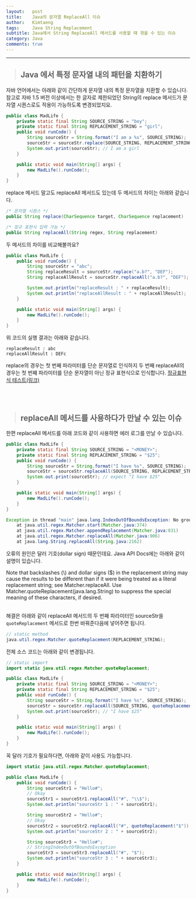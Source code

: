 ```yaml
---
layout:   post
title:    Java의 문자열 ReplaceAll 이슈
author:   Kimtaeng
tags: 	  Java String Replacement
subtitle: Java에서 String ReplaceAll 메서드를 사용할 때 겪을 수 있는 이슈
category: Java
comments: true
---
```


<hr/>

> ## Java 에서 특정 문자열 내의 패턴을 치환하기

자바 언어에서는 아래와 같이 간단하게 문자열 내의 특정 문자열을 치환할 수 있습니다.
참고로 자바 1.5 버전 이상에서는 한 글자로 제한되었던 String의 replace 메서드가
문자열 시퀀스로도 적용이 가능하도록 변경되었지요.

```java
public class MadLife {
    private static final String SOURCE_STRING = "boy";
    private static final String REPLACEMENT_STRING = "girl";
    public void runCode() {
        String sourceStr = String.format("I am a %s", SOURCE_STRING);
        sourceStr = sourceStr.replace(SOURCE_STRING, REPLACEMENT_STRING);
        System.out.print(sourceStr); // I am a girl
    }

    public static void main(String[] args) {
        new MadLife().runCode();
    }
}
```

replace 메서드 말고도 replaceAll 메서드도 있는데 두 메서드의 차이는 아래와 같습니다.
```java
/* 문자열 시퀀스 */
public String replace(CharSequence target, CharSequence replacement)

/* 정규 표현식 입력 가능 */
public String replaceAll(String regex, String replacement) 
```

두 메서드의 차이를 비교해볼까요?
```java
public class MadLife {
    public void runCode() {
        String sourceStr = "abc";
        String replaceResult = sourceStr.replace("a.b?", "DEF");
        String replaceAllResult = sourceStr.replaceAll("a.b?", "DEF");

        System.out.println("replaceResult : " + replaceResult);
        System.out.println("replaceAllResult : " + replaceAllResult);
    }

    public static void main(String[] args) {
        new MadLife().runCode();
    }
}
```


위 코드의 실행 결과는 아래와 같습니다.
```
replaceResult : abc
replaceAllResult : DEFc
```

replace의 경우는 첫 번째 파라미터를 단순 문자열로 인식하지 두 번째 replaceAll의 경우는
첫 번째 파라미터를 단순 문자열이 아닌 정규 표현식으로 인식합니다. <a href="https://regex101.com/" target="_blank">정규표현식 테스트(링크)</a>

<br/><br/>


> ## replaceAll 메서드를 사용하다가 만날 수 있는 이슈

한편 replaceAll 메서드를 아래 코드와 같이 사용하면 에러 로그를 만날 수 있습니다.
```java
public class MadLife {
    private static final String SOURCE_STRING = "<MONEY>";
    private static final String REPLACEMENT_STRING = "$25";
    public void runCode() {
        String sourceStr = String.format("I have %s", SOURCE_STRING);
        sourceStr = sourceStr.replaceAll(SOURCE_STRING, REPLACEMENT_STRING);
        System.out.print(sourceStr); // expect "I have $25"
    }

    public static void main(String[] args) {
        new MadLife().runCode();
    }
}
```
```java
Exception in thread "main" java.lang.IndexOutOfBoundsException: No group 2
	at java.util.regex.Matcher.start(Matcher.java:374)
	at java.util.regex.Matcher.appendReplacement(Matcher.java:831)
	at java.util.regex.Matcher.replaceAll(Matcher.java:906)
	at java.lang.String.replaceAll(String.java:2162)
```

오류의 원인은 달러 기호(dollar sign) 때문인데요. Java API Docs에는 아래와 같이 설명이 있습니다.

<div class="post_caption">Note that backslashes (\) and dollar signs ($) in the replacement string may cause the results
to be different than if it were being treated as a literal replacement string; see Matcher.replaceAll.
Use Matcher.quoteReplacement(java.lang.String) to suppress the special meaning of these characters, if desired.</div>

<br/>

해결은 아래와 같이 replaceAll 메서드의 두 번째 파라미터인 sourceStr을 ```quoteReplacement``` 메서드로 한번 바꿔준다음에
넣어주면 됩니다.

```java
// static method
java.util.regex.Matcher.quoteReplacement(REPLACEMENT_STRING);
```

전체 소스 코드는 아래와 같이 변경됩니다.

```java
// static import
import static java.util.regex.Matcher.quoteReplacement;

public class MadLife {
    private static final String SOURCE_STRING = "<MONEY>";
    private static final String REPLACEMENT_STRING = "$25";
    public void runCode() {
        String sourceStr = String.format("I have %s", SOURCE_STRING);
        sourceStr = sourceStr.replaceAll(SOURCE_STRING, quoteReplacement(REPLACEMENT_STRING));
        System.out.print(sourceStr); // "I have $25"
    }

    public static void main(String[] args) {
        new MadLife().runCode();
    }
}
```

꼭 달러 기호가 필요하다면, 아래와 같이 사용도 가능합니다.
```java
import static java.util.regex.Matcher.quoteReplacement;

public class MadLife {
    public void runCode() {
        String sourceStr1 = "Hello#";
        // Okay
        sourceStr1 = sourceStr1.replaceAll("#", "\\$");
        System.out.println("sourceStr 1 : " + sourceStr1);

        String sourceStr2 = "Hello#";
        // Okay
        sourceStr2 = sourceStr2.replaceAll("#", quoteReplacement("$"));
        System.out.println("sourceStr 2 : " + sourceStr2);

        String sourceStr3 = "Hello#";
        // StringIndexOutOfBoundsException
        sourceStr3 = sourceStr3.replaceAll("#", "$");
        System.out.println("sourceStr 3 : " + sourceStr3);
    }

    public static void main(String[] args) {
        new MadLife().runCode();
    }
}
```